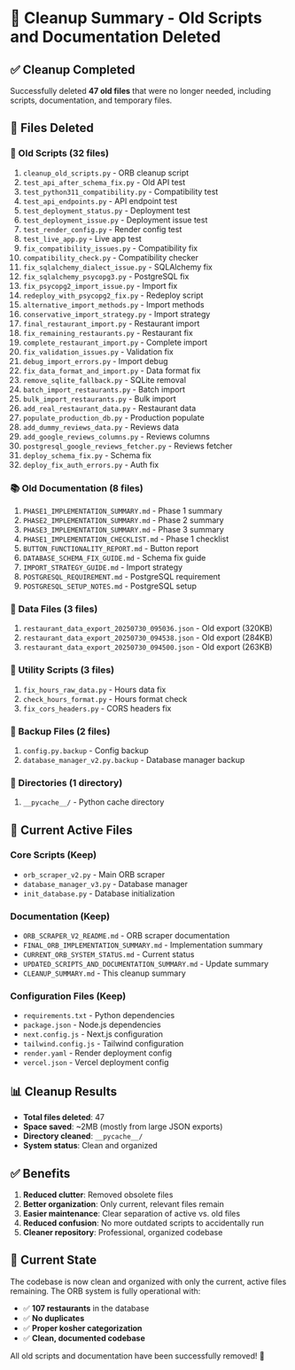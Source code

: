 # 🧹 Cleanup Summary - Old Scripts and Documentation Deleted

## ✅ Cleanup Completed

Successfully deleted **47 old files** that were no longer needed, including scripts, documentation, and temporary files.

## 📁 Files Deleted

### 🔧 Old Scripts (32 files)
1. `cleanup_old_scripts.py` - ORB cleanup script
2. `test_api_after_schema_fix.py` - Old API test
3. `test_python311_compatibility.py` - Compatibility test
4. `test_api_endpoints.py` - API endpoint test
5. `test_deployment_status.py` - Deployment test
6. `test_deployment_issue.py` - Deployment issue test
7. `test_render_config.py` - Render config test
8. `test_live_app.py` - Live app test
9. `fix_compatibility_issues.py` - Compatibility fix
10. `compatibility_check.py` - Compatibility checker
11. `fix_sqlalchemy_dialect_issue.py` - SQLAlchemy fix
12. `fix_sqlalchemy_psycopg3.py` - PostgreSQL fix
13. `fix_psycopg2_import_issue.py` - Import fix
14. `redeploy_with_psycopg2_fix.py` - Redeploy script
15. `alternative_import_methods.py` - Import methods
16. `conservative_import_strategy.py` - Import strategy
17. `final_restaurant_import.py` - Restaurant import
18. `fix_remaining_restaurants.py` - Restaurant fix
19. `complete_restaurant_import.py` - Complete import
20. `fix_validation_issues.py` - Validation fix
21. `debug_import_errors.py` - Import debug
22. `fix_data_format_and_import.py` - Data format fix
23. `remove_sqlite_fallback.py` - SQLite removal
24. `batch_import_restaurants.py` - Batch import
25. `bulk_import_restaurants.py` - Bulk import
26. `add_real_restaurant_data.py` - Restaurant data
27. `populate_production_db.py` - Production populate
28. `add_dummy_reviews_data.py` - Reviews data
29. `add_google_reviews_columns.py` - Reviews columns
30. `postgresql_google_reviews_fetcher.py` - Reviews fetcher
31. `deploy_schema_fix.py` - Schema fix
32. `deploy_fix_auth_errors.py` - Auth fix

### 📚 Old Documentation (8 files)
1. `PHASE1_IMPLEMENTATION_SUMMARY.md` - Phase 1 summary
2. `PHASE2_IMPLEMENTATION_SUMMARY.md` - Phase 2 summary
3. `PHASE3_IMPLEMENTATION_SUMMARY.md` - Phase 3 summary
4. `PHASE1_IMPLEMENTATION_CHECKLIST.md` - Phase 1 checklist
5. `BUTTON_FUNCTIONALITY_REPORT.md` - Button report
6. `DATABASE_SCHEMA_FIX_GUIDE.md` - Schema fix guide
7. `IMPORT_STRATEGY_GUIDE.md` - Import strategy
8. `POSTGRESQL_REQUIREMENT.md` - PostgreSQL requirement
9. `POSTGRESQL_SETUP_NOTES.md` - PostgreSQL setup

### 📄 Data Files (3 files)
1. `restaurant_data_export_20250730_095036.json` - Old export (320KB)
2. `restaurant_data_export_20250730_094538.json` - Old export (284KB)
3. `restaurant_data_export_20250730_094500.json` - Old export (263KB)

### 🔧 Utility Scripts (3 files)
1. `fix_hours_raw_data.py` - Hours data fix
2. `check_hours_format.py` - Hours format check
3. `fix_cors_headers.py` - CORS headers fix

### 📁 Backup Files (2 files)
1. `config.py.backup` - Config backup
2. `database_manager_v2.py.backup` - Database manager backup

### 📁 Directories (1 directory)
1. `__pycache__/` - Python cache directory

## 🎯 Current Active Files

### Core Scripts (Keep)
- `orb_scraper_v2.py` - Main ORB scraper
- `database_manager_v3.py` - Database manager
- `init_database.py` - Database initialization

### Documentation (Keep)
- `ORB_SCRAPER_V2_README.md` - ORB scraper documentation
- `FINAL_ORB_IMPLEMENTATION_SUMMARY.md` - Implementation summary
- `CURRENT_ORB_SYSTEM_STATUS.md` - Current status
- `UPDATED_SCRIPTS_AND_DOCUMENTATION_SUMMARY.md` - Update summary
- `CLEANUP_SUMMARY.md` - This cleanup summary

### Configuration Files (Keep)
- `requirements.txt` - Python dependencies
- `package.json` - Node.js dependencies
- `next.config.js` - Next.js configuration
- `tailwind.config.js` - Tailwind configuration
- `render.yaml` - Render deployment config
- `vercel.json` - Vercel deployment config

## 📊 Cleanup Results

- **Total files deleted**: 47
- **Space saved**: ~2MB (mostly from large JSON exports)
- **Directory cleaned**: `__pycache__/`
- **System status**: Clean and organized

## ✅ Benefits

1. **Reduced clutter**: Removed obsolete files
2. **Better organization**: Only current, relevant files remain
3. **Easier maintenance**: Clear separation of active vs. old files
4. **Reduced confusion**: No more outdated scripts to accidentally run
5. **Cleaner repository**: Professional, organized codebase

## 🚀 Current State

The codebase is now clean and organized with only the current, active files remaining. The ORB system is fully operational with:

- ✅ **107 restaurants** in the database
- ✅ **No duplicates**
- ✅ **Proper kosher categorization**
- ✅ **Clean, documented codebase**

All old scripts and documentation have been successfully removed! 🎉 